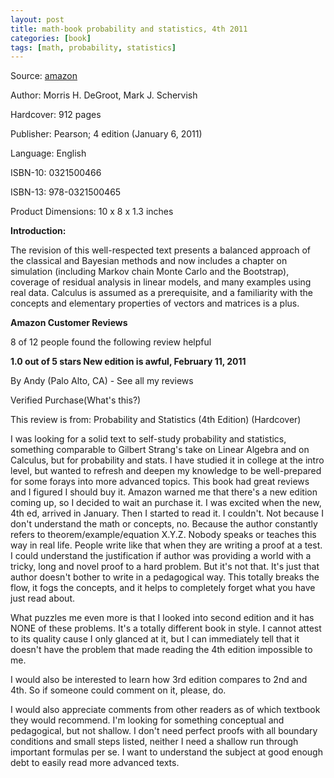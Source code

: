 ```yaml
---
layout: post
title: math-book probability and statistics, 4th 2011
categories: [book]
tags: [math, probability, statistics]
---
```



Source: [amazon](http://www.amazon.com/Probability-Statistics-Edition-Morris-DeGroot/dp/0321500466/ref=sr_1_1?ie=UTF8&qid=1401248337&sr=8-1&keywords=Probability+and+Statistics+%28Fourth+Edition%29)

Author: Morris H. DeGroot, Mark J. Schervish

Hardcover: 912 pages

Publisher: Pearson; 4 edition (January 6, 2011)

Language: English

ISBN-10: 0321500466

ISBN-13: 978-0321500465

Product Dimensions: 10 x 8 x 1.3 inches 

**Introduction:**

The revision of this well-respected text presents a balanced approach of the classical and Bayesian methods and now includes a chapter on simulation (including Markov chain Monte Carlo and the Bootstrap), coverage of residual analysis in linear models, and many examples using real data. Calculus is assumed as a prerequisite, and a familiarity with the concepts and elementary properties of vectors and matrices is a plus.

**Amazon Customer Reviews**

8 of 12 people found the following review helpful

**1.0 out of 5 stars New edition is awful, February 11, 2011**

By Andy (Palo Alto, CA) - See all my reviews

Verified Purchase(What's this?)

This review is from: Probability and Statistics (4th Edition) (Hardcover)

I was looking for a solid text to self-study probability and statistics, something comparable to Gilbert Strang's take on Linear Algebra and on Calculus, but for probability and stats. I have studied it in college at the intro level, but wanted to refresh and deepen my knowledge to be well-prepared for some forays into more advanced topics. This book had great reviews and I figured I should buy it. Amazon warned me that there's a new edition coming up, so I decided to wait an purchase it. I was excited when the new, 4th ed, arrived in January. Then I started to read it. I couldn't. Not because I don't understand the math or concepts, no. Because the author constantly refers to theorem/example/equation X.Y.Z. Nobody speaks or teaches this way in real life. People write like that when they are writing a proof at a test. I could understand the justification if author was providing a world with a tricky, long and novel proof to a hard problem. But it's not that. It's just that author doesn't bother to write in a pedagogical way. This totally breaks the flow, it fogs the concepts, and it helps to completely forget what you have just read about.

What puzzles me even more is that I looked into second edition and it has NONE of these problems. It's a totally different book in style. I cannot attest to its quality cause I only glanced at it, but I can immediately tell that it doesn't have the problem that made reading the 4th edition impossible to me.

I would also be interested to learn how 3rd edition compares to 2nd and 4th. So if someone could comment on it, please, do.

I would also appreciate comments from other readers as of which textbook they would recommend. I'm looking for something conceptual and pedagogical, but not shallow. I don't need perfect proofs with all boundary conditions and small steps listed, neither I need a shallow run through important formulas per se. I want to understand the subject at good enough debt to easily read more advanced texts.


